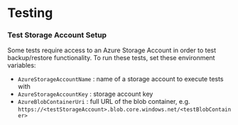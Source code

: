 # Testing

### Test Storage Account Setup

Some tests require access to an Azure Storage Account in order to test backup/restore functionality.  To run these tests, set these environment variables:

* `AzureStorageAccountName` : name of a storage account to execute tests with
* `AzureStorageAccountKey` : storage account key
* `AzureBlobContainerUri` : full URL of the blob container, e.g. `https://<testStorageAccount>.blob.core.windows.net/<testBlobContainer>`